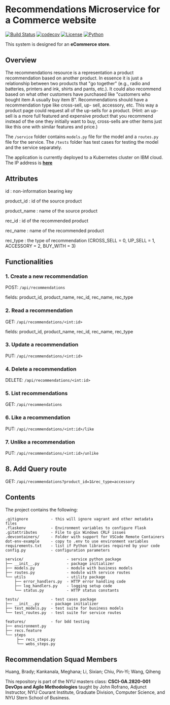# Recommendations Microservice for a Commerce website

[![Build Status](https://github.com/nyu-summer2022-devops/recommendations/actions/workflows/ci.yml/badge.svg)](https://github.com/nyu-summer2022-devops/recommendations/actions)
[![codecov](https://codecov.io/gh/nyu-summer2022-devops/recommendations/branch/master/graph/badge.svg?token=2QOVHKZ67W)](https://codecov.io/gh/nyu-summer2022-devops/recommendations)
[![License](https://img.shields.io/badge/License-Apache_2.0-blue.svg)](https://opensource.org/licenses/Apache-2.0)
[![Python](https://img.shields.io/badge/Language-Python-blue.svg)](https://python.org/)

This system is designed for an **eCommerce store**.

## Overview

The recommendations resource is a representation a product recommendation based on another product. In essence it is just a relationship between two products that "go
together" (e.g., radio and batteries, printers and ink, shirts and pants, etc.). It could also recommend based on what other customers have purchased like "customers who bought item A usually buy item B". Recommendations should have a recommendation type like cross-sell, up- sell, accessory, etc. This way a product page could request all of the up-sells for a product. (Hint: an up-sell is a more full featured and expensive product that you recommend instead of the one they initially want to buy, cross-sells are other items just like this one with similar features and price.)

The `/service` folder contains `models.py` file for the model and a `routes.py` file for the service. The `/tests` folder has test cases for testing the model and the service separately.

The application is currently deployed to a Kubernetes cluster on IBM cloud. The IP address is [**here**](http://159.122.175.152:31001/)

## Attributes

id : non-information bearing key

product_id : id of the source product

product_name : name of the source product

rec_id : id of the recommended product

rec_name : name of the recommended product

rec_type : the type of recommendation (CROSS_SELL = 0, UP_SELL = 1, ACCESSORY = 2, BUY_WITH = 3)

## Functionalities

### 1. Create a new recommendation

POST: `/api/recommendations`

fields: product_id, product_name, rec_id, rec_name, rec_type

### 2. Read a recommendation

GET: `/api/recommendations/<int:id>`

fields: product_id, product_name, rec_id, rec_name, rec_type

### 3. Update a recommendation

PUT: `/api/recommendations/<int:id>`

### 4. Delete a recommendation

DELETE: `/api/recommendations/<int:id>`

### 5. List recommendations

GET: `/api/recommendations`

### 6. Like a recommendation

PUT: `/api/recommendations/<int:id>/like`

### 7. Unlike a recommendation

PUT: `/api/recommendations/<int:id>/unlike`

## 8. Add Query route

GET: `/api/recommendations?product_id=1&rec_type=accessory`

## Contents

The project contains the following:

```text
.gitignore          - this will ignore vagrant and other metadata files
.flaskenv           - Environment variables to configure Flask
.gitattributes      - File to gix Windows CRLF issues
.devcontainers/     - Folder with support for VSCode Remote Containers
dot-env-example     - copy to .env to use environment variables
requirements.txt    - list if Python libraries required by your code
config.py           - configuration parameters

service/                   - service python package
├── __init__.py            - package initializer
├── models.py              - module with business models
├── routes.py              - module with service routes
└── utils                  - utility package
    ├── error_handlers.py  - HTTP error handling code
    ├── log_handlers.py    - logging setup code
    └── status.py          - HTTP status constants

tests/              - test cases package
├── __init__.py     - package initializer
├── test_models.py  - test suite for business models
└── test_routes.py  - test suite for service routes

features/           - for bdd testing
├── environment.py
├── recs.feature
└── steps
     ├── recs_steps.py
     └── webs_steps.py
```

## Recommendation Squad Members

Huang, Brady;
Kankanala, Meghana;
Li, Sixian;
Chiu, Pin-Yi;
Wang, Qiheng

This repository is part of the NYU masters class: **CSCI-GA.2820-001 DevOps and Agile Methodologies** taught by John Rofrano, Adjunct Instructor, NYU Courant Institute, Graduate Division, Computer Science, and NYU Stern School of Business.
